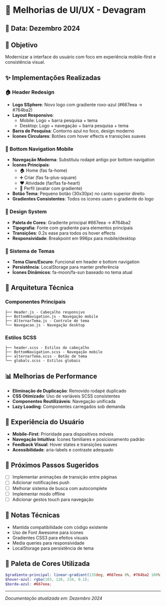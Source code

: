 # 🎨 Melhorias de UI/UX - Devagram

## 📅 Data: Dezembro 2024

## 🎯 Objetivo
Modernizar a interface do usuário com foco em experiência mobile-first e consistência visual.

## ✨ Implementações Realizadas

### 🏠 Header Redesign
- **Logo SSphere**: Novo logo com gradiente roxo-azul (#667eea → #764ba2)
- **Layout Responsivo**: 
  - Mobile: Logo + barra pesquisa + tema
  - Desktop: Logo + navegação + barra pesquisa + tema
- **Barra de Pesquisa**: Contorno azul no foco, design moderno
- **Ícones Circulares**: Botões com hover effects e transições suaves

### 📱 Bottom Navigation Mobile
- **Navegação Moderna**: Substituiu rodapé antigo por bottom navigation
- **Ícones Principais**:
  - 🏠 Home (fas fa-home)
  - ➕ Criar (fas fa-plus-square) 
  - ❤️ Atividade (far/fas fa-heart)
  - 👤 Perfil (avatar com gradiente)
- **Botão Tema**: Pequeno botão (30x30px) no canto superior direito
- **Gradientes Consistentes**: Todos os ícones usam o gradiente do logo

### 🎨 Design System
- **Paleta de Cores**: Gradiente principal #667eea → #764ba2
- **Tipografia**: Fonte com gradiente para elementos principais
- **Transições**: 0.2s ease para todos os hover effects
- **Responsividade**: Breakpoint em 996px para mobile/desktop

### 🌙 Sistema de Temas
- **Tema Claro/Escuro**: Funcional em header e bottom navigation
- **Persistência**: LocalStorage para manter preferência
- **Ícones Dinâmicos**: fa-moon/fa-sun baseado no tema atual

## 🔧 Arquitetura Técnica

### Componentes Principais
```
├── Header.js - Cabeçalho responsivo
├── BottomNavigation.js - Navegação mobile
├── AlternarTema.js - Controle de tema
└── Navegacao.js - Navegação desktop
```

### Estilos SCSS
```
├── header.scss - Estilos do cabeçalho
├── BottomNavigation.scss - Navegação mobile
├── alternarTema.scss - Botão de tema
└── globals.scss - Estilos globais
```

## 📊 Melhorias de Performance
- **Eliminação de Duplicação**: Removido rodapé duplicado
- **CSS Otimizado**: Uso de variáveis SCSS consistentes
- **Componentes Reutilizáveis**: Navegação unificada
- **Lazy Loading**: Componentes carregados sob demanda

## 🎯 Experiência do Usuário
- **Mobile-First**: Prioridade para dispositivos móveis
- **Navegação Intuitiva**: Ícones familiares e posicionamento padrão
- **Feedback Visual**: Hover states e transições suaves
- **Acessibilidade**: aria-labels e contraste adequado

## 🚀 Próximos Passos Sugeridos
- [ ] Implementar animações de transição entre páginas
- [ ] Adicionar notificações push
- [ ] Melhorar sistema de busca com autocomplete
- [ ] Implementar modo offline
- [ ] Adicionar gestos touch para navegação

## 📝 Notas Técnicas
- Mantida compatibilidade com código existente
- Uso de Font Awesome para ícones
- Gradientes CSS3 para efeitos visuais
- Media queries para responsividade
- LocalStorage para persistência de tema

## 🎨 Paleta de Cores Utilizada
```scss
$gradiente-principal: linear-gradient(135deg, #667eea 0%, #764ba2 100%);
$hover-azul: rgba(103, 126, 234, 0.1);
$borda-azul: #667eea;
```

---
*Documentação atualizada em: Dezembro 2024*
